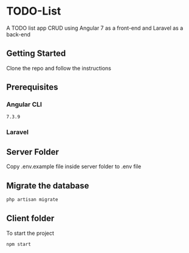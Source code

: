 # TODO-List
A TODO list app CRUD using Angular 7 as a front-end and Laravel as a back-end

## Getting Started
Clone the repo and follow the instructions

## Prerequisites

### Angular CLI 
```
7.3.9
```

### Laravel


## Server Folder
Copy .env.example file inside server folder to .env file 

## Migrate the database
```bash
php artisan migrate
```

## Client folder
To start the project

```bash
npm start
```


